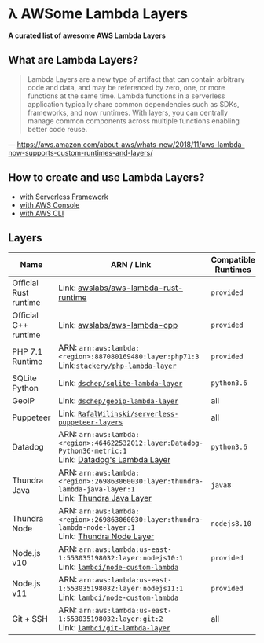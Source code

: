# λ AWSome Lambda Layers

**A curated list of awesome AWS Lambda Layers** 

## What are Lambda Layers?

> Lambda Layers are a new type of artifact that can contain arbitrary code and data, and may be referenced by zero, one, or more functions at the same time. Lambda functions in a serverless application typically share common dependencies such as SDKs, frameworks, and now runtimes. With layers, you can centrally manage common components across multiple functions enabling better code reuse.

— https://aws.amazon.com/about-aws/whats-new/2018/11/aws-lambda-now-supports-custom-runtimes-and-layers/

## How to create and use Lambda Layers?

* [with Serverless Framework](https://serverless.com/blog/publish-aws-lambda-layers-serverless-framework/)
* [with AWS Console](https://aws.amazon.com/blogs/aws/new-for-aws-lambda-use-any-programming-language-and-share-common-components/)
* [with AWS CLI](https://docs.aws.amazon.com/lambda/latest/dg/configuration-layers.html)

## Layers

| Name | ARN / Link | Compatible Runtimes |
|------|------------|---------------------|
| Official Rust runtime | Link: [awslabs/aws-lambda-rust-runtime](https://github.com/awslabs/aws-lambda-rust-runtime) | `provided` |
| Official C++ runtime | Link: [awslabs/aws-lambda-cpp](https://github.com/awslabs/aws-lambda-cpp) | `provided` |
| PHP 7.1 Runtime | ARN: `arn:aws:lambda:<region>:887080169480:layer:php71:3`<br>Link:[`stackery/php-lambda-layer`](https://github.com/stackery/php-lambda-layer) | `provided` |
| SQLite Python | Link: [`dschep/sqlite-lambda-layer`](https://github.com/dschep/sqlite-lambda-layer) | `python3.6` | 
| GeoIP | Link: [`dschep/geoip-lambda-layer`](https://github.com/dschep/geoip-lambda-layer) | all |
| Puppeteer | Link: [`RafalWilinski/serverless-puppeteer-layers`](https://github.com/RafalWilinski/serverless-puppeteer-layers) | all |
| Datadog | ARN: `arn:aws:lambda:<region>:464622532012:layer:Datadog-Python36-metric:1`<br>Link: [Datadog's Lambda Layer](https://www.datadoghq.com/blog/datadog-lambda-layer/) | `python3.6` |
| Thundra Java | ARN: `arn:aws:lambda:<region>:269863060030:layer:thundra-lambda-java-layer:1`<br>Link: [Thundra Java Layer](https://docs.thundra.io/docs/java-custom-runtime-and-layer-support) | `java8` |
| Thundra Node | ARN: `arn:aws:lambda:<region>:269863060030:layer:thundra-lambda-node-layer:1`<br>Link: [Thundra Node Layer](https://docs.thundra.io/docs/node-custom-runtime-and-layer-support) | `nodejs8.10` |
| Node.js v10 | ARN: `arn:aws:lambda:us-east-1:553035198032:layer:nodejs10:1`<br>Link: [`lambci/node-custom-lambda`](https://github.com/lambci/node-custom-lambda) | `provided` |
| Node.js v11 | ARN: `arn:aws:lambda:us-east-1:553035198032:layer:nodejs11:1`<br>Link: [`lambci/node-custom-lambda`](https://github.com/lambci/node-custom-lambda) | `provided` |
| Git + SSH | ARN: `arn:aws:lambda:us-east-1:553035198032:layer:git:2`<br>Link: [`lambci/git-lambda-layer`](https://github.com/lambci/git-lambda-layer) | all |
